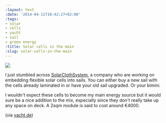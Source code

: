 ```yaml
---
:layout: text
:date: '2014-04-11T10:42:27+02:00'
:tags:
- solar
- cells
- yacht
- sail
- green energy
:title: Solar cells in the main
:slug: solar-cells-in-the-main
---
```

![](https://31.media.tumblr.com/439c97134648cb7d04b6cbc2043832d0/tumblr_inline_n3uyshrLg01qcydz0.jpg)

I just stumbled across [SolarClothSystem](http://www.solarclothsystem.com/), a company who are working on embedding flexible solar cells into sails. You can either buy a new sail with the cells already laminated in or have your old sail upgraded. Or your bimini.

I wouldn't expect these cells to become my main energy source but it would sure be a nice addition to the mix, especially since they don't really take up any space on deck. A 2sqm module is said to cost around €4000.

(via [yacht.de](http://www.yacht.de/ausruestung/neue_ausruestung/grosssegel-als-stromgenerator/a87519.html))
